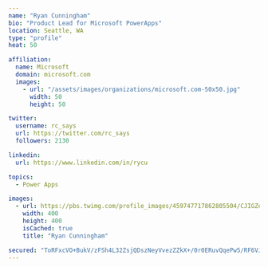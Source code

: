 ```yaml
---
name: "Ryan Cunningham"
bio: "Product Lead for Microsoft PowerApps"
location: Seattle, WA
type: "profile"
heat: 50

affiliation:
  name: Microsoft
  domain: microsoft.com
  images:
    - url: "/assets/images/organizations/microsoft.com-50x50.jpg"
      width: 50
      height: 50

twitter:
  username: rc_says
  url: https://twitter.com/rc_says
  followers: 2130

linkedin:
  url: https://www.linkedin.com/in/rycu

topics:
  - Power Apps

images:
  - url: https://pbs.twimg.com/profile_images/459747717862805504/CJIGZejd_400x400.png
    width: 400
    height: 400
    isCached: true
    title: "Ryan Cunningham"

secured: "ToRFxcVO+BukV/zFSh4L32ZsjQDszNeyVvezZZkX+/0r0ERuvQqePw5/RF6VJGJBmCipioLPDaHd1ijoNLT4FIiM1JU89wVAURTW7cVI/8lLBM46Y3oEDTwUwVPI8ACJYR7ph0kw7opOsO1apOIkZL1TRB8bTP58FQfoZXphHA4hgWusLomZN/iaTzja7zpDp9nL8ODJf2sHe/UM5VqDubjBBvxY0s5SgS4ZO1E/oYLWGhdYayRa7syvBk0ShkXwwJDcRSBqUk8jaOE/VSS6rOq//7lt6rLMr23yWL5DZykY51Rp3vASVsKfSBPM3uv7QEKsQQTulrZTeo6EpbXTr4wclAVUeLo69ne+TaGq4wNuUErYqky975t/shzFjVAm9E86e/6xj5eiB/GhaXENKzLCjpMgp5uHf/dMtB2p7R8=;jF1E84P/q25TWM5sH5l1Zw=="
---
```


